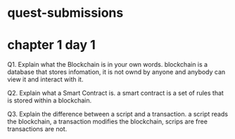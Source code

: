 # quest-submissions

# chapter 1 day 1

Q1.  Explain what the Blockchain is in your own words. 
blockchain is a database that stores infomation, it is not ownd by anyone and anybody can view it and interact with it.

Q2.   Explain what a Smart Contract is. 
a smart contract is a set of rules that is stored within a blockchain.


Q3.   Explain the difference between a script and a transaction.
a script reads the blockchain, a transaction modifies the blockchain, scrips are free transactions are not.
